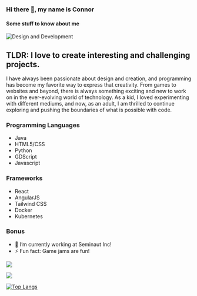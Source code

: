 ### Hi there 👋, my name is Connor
#### Some stuff to know about me
![Design and Development](https://libg.s3.us-east-2.amazonaws.com/download/Its-Time-To-Program-Something.jpg)

## TLDR: I love to create interesting and challenging projects.
I have always been passionate about design and creation, and programming has become my favorite way to express that creativity. From games to websites and beyond, there is always something exciting and new to work on in the ever-evolving world of technology. As a kid, I loved experimenting with different mediums, and now, as an adult, I am thrilled to continue exploring and pushing the boundaries of what is possible with code.


### Programming Languages
- Java 
- HTML5/CSS 
- Python 
- GDScript 
- Javascript

### Frameworks
- React 
- AngularJS 
- Tailwind CSS 
- Docker 
- Kubernetes


### Bonus
- 🌱 I’m currently working at Seminaut Inc!
- ⚡ Fun fact: Game jams are fun!


<img
    src="https://github-readme-stats.vercel.app/api?username=jediknight813&show_icons=true&theme=react&&hide_border=true&&PAT_1&&hide_rank=true"
  />

<img
    src="https://github-readme-streak-stats.herokuapp.com/?user=jediknight813&&theme=react&&hide_border=true"
  />

[![Top Langs](https://github-readme-stats.vercel.app/api/top-langs/?username=jediknight813&layout=compact&theme=react&&PAT_1)
](https://github.com/jediknight813/github-readme-stats&theme=react)



